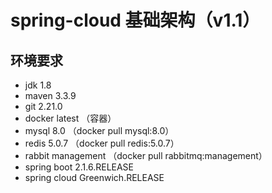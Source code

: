 # spring-cloud 基础架构（v1.1）

## 环境要求
- jdk 1.8
- maven 3.3.9
- git 2.21.0
- docker latest （容器）
- mysql 8.0 （docker pull mysql:8.0）
- redis 5.0.7 （docker pull redis:5.0.7）
- rabbit management （docker pull rabbitmq:management）
- spring boot 2.1.6.RELEASE
- spring cloud Greenwich.RELEASE
